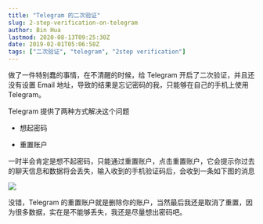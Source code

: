 ```yaml
---
title: "Telegram 的二次验证"
slug: 2-step-verification-on-telegram
author: Bin Hua
lastmod: 2020-08-13T09:25:30Z
date: 2019-02-01T05:06:58Z
tags: ["二次验证", "telegram", "2step verification"]
---
```


做了一件特别蠢的事情，在不清醒的时候，给 Telegram 开启了二次验证，并且还没有设置 Email 地址，导致的结果是忘记密码的我，只能够在自己的手机上使用 Telegram。

Telegram 提供了两种方式解决这个问题

- 想起密码

- 重置账户

一时半会肯定是想不起密码，只能通过重置账户，点击重置账户，它会提示你过去的聊天信息和数据将会丢失，输入收到的手机验证码后，会收到一条如下图的消息

![](/imgs/telegram_2steps.PNG)

没错，Telegram 的重置账户就是删除你的账户，当然最后我还是取消了重置，因为很多数据，实在是不能够丢失，我还是尽量想出密码吧。